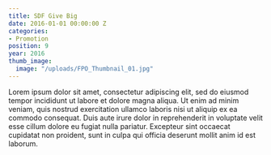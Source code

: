 ```yaml
---
title: SDF Give Big
date: 2016-01-01 00:00:00 Z
categories:
- Promotion
position: 9
year: 2016
thumb_image:
  image: "/uploads/FPO_Thumbnail_01.jpg"
---
```


Lorem ipsum dolor sit amet, consectetur adipiscing elit, sed do eiusmod tempor incididunt ut labore et dolore magna aliqua. Ut enim ad minim veniam, quis nostrud exercitation ullamco laboris nisi ut aliquip ex ea commodo consequat. Duis aute irure dolor in reprehenderit in voluptate velit esse cillum dolore eu fugiat nulla pariatur. Excepteur sint occaecat cupidatat non proident, sunt in culpa qui officia deserunt mollit anim id est laborum.

